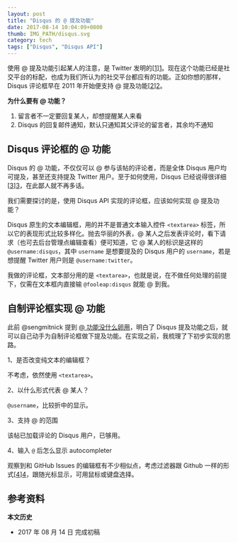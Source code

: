 ```yaml
---
layout: post
title: "Disqus 的 @ 提及功能"
date: 2017-08-14 10:04:09+0800
thumb: IMG_PATH/disqus.svg
category: tech
tags: ["Disqus", "Disqus API"]
---
```


使用 @ 提及功能引起某人的注意，是 Twitter 发明的[[1]][1]。现在这个功能已经是社交平台的标配，也成为我们所认为的社交平台都应有的功能。正如你想的那样，Disqus 评论框早在 2011 年开始便支持 @ 提及功能[[2]][2]。

**为什么要有 @ 功能？**

1. 留言者不一定要回复某人，却想提醒某人来看
2. Disqus 的回复邮件通知，默认只通知其父评论的留言者，其余均不通知

## Disqus 评论框的 @ 功能

Disqus 的 @ 功能，不仅仅可以 @ 参与该帖的评论者，而是全体 Disqus 用户均可提及，甚至还支持提及 Twitter 用户。至于如何使用，Disqus 已经说得很详细[[3]][3]，在此鄙人就不再多话。

我们需要探讨的是，使用 Disqus API 实现的评论框，应该如何实现 @ 提及功能？

Disqus 原生的文本编辑框，用的并不是普通文本输入控件 `<textarea>` 标签，所以它的表现形式比较多样化。抛去华丽的外表，@ 某人之后发表评论时，看下请求（也可去后台管理点编辑查看）便可知道，它 @ 某人的标识是这样的 `@username:disqus`，其中 `username` 是想要提及的 Disqus 用户的 `username`，若是想提醒 Twitter 用户则是 `@username:twitter`。

我做的评论框，文本部分用的是 `<textarea>`，也就是说，在不做任何处理的前提下，仅需在文本框内直接输 `@fooleap:disqus` 就能 @ 到我。

## 自制评论框实现 @ 功能

此前 @sengmitnick 提到 [@ 功能没什么卵用](/disqus-php-api.html#comment-3437909344)，明白了 Disqus 提及功能之后，就可以自己动手为自制评论框做下提及功能。在实现之前，我梳理了下初步实现的思路。

1、是否改变纯文本的编辑框？

不考虑，依然使用 `<textarea>`。

2、以什么形式代表 @ 某人？

`@username`，比较折中的显示。

3、支持 @ 的范围

该帖已加载评论的 Disqus 用户，已够用。

4、输入 `@` 后怎么显示 autocompleter

观察到和 GitHub Issues 的编辑框有不少相似点，考虑过滤器跟 Github 一样的形式[[4]][4]，跟随光标显示，可用鼠标或键盘选择。

## 参考资料

[1]: https://en.wikipedia.org/wiki/Mention_(blogging) "Mention (blogging) - Wikipedia"
[2]: https://blog.disqus.com/pull-people-into-your-conversation-with-mentions "Pull people into your conversation with @mentions" 
[3]: https://help.disqus.com/customer/portal/articles/832143-mentions "Mentions · Disqus"
[4]: https://github.com/blog/1004-mention-autocompletion "@mention autocompletion"

**本文历史**

* 2017 年 08 月 14 日 完成初稿
